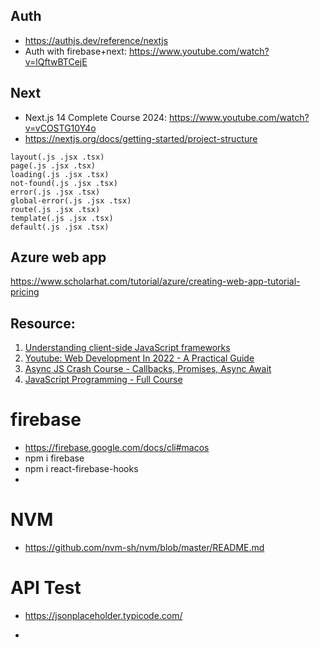 ## Auth  
- https://authjs.dev/reference/nextjs
- Auth with firebase+next: https://www.youtube.com/watch?v=lQftwBTCejE

## Next  
- Next.js 14 Complete Course 2024: https://www.youtube.com/watch?v=vCOSTG10Y4o  
- https://nextjs.org/docs/getting-started/project-structure  
```
layout(.js .jsx .tsx)
page(.js .jsx .tsx)
loading(.js .jsx .tsx)
not-found(.js .jsx .tsx)
error(.js .jsx .tsx)
global-error(.js .jsx .tsx)
route(.js .jsx .tsx)
template(.js .jsx .tsx)
default(.js .jsx .tsx)
```

## Azure web app
https://www.scholarhat.com/tutorial/azure/creating-web-app-tutorial-pricing

## Resource: 

1. [Understanding client-side JavaScript frameworks](https://developer.mozilla.org/en-US/docs/Learn/Tools_and_testing/Client-side_JavaScript_frameworks)
2. [Youtube: Web Development In 2022 - A Practical Guide](https://www.youtube.com/watch?v=EqzUcMzfV1w)
3. [Async JS Crash Course - Callbacks, Promises, Async Await](https://www.youtube.com/watch?v=PoRJizFvM7s&t=640s)
4. [JavaScript Programming - Full Course](https://www.youtube.com/watch?v=jS4aFq5-91M)

# firebase   
- https://firebase.google.com/docs/cli#macos
- npm i firebase  
- npm i react-firebase-hooks
- 
# NVM   
- https://github.com/nvm-sh/nvm/blob/master/README.md

# API Test  
- https://jsonplaceholder.typicode.com/  

- 

